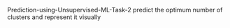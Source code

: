 Prediction-using-Unsupervised-ML-Task-2
predict the optimum number of clusters and represent it visually
